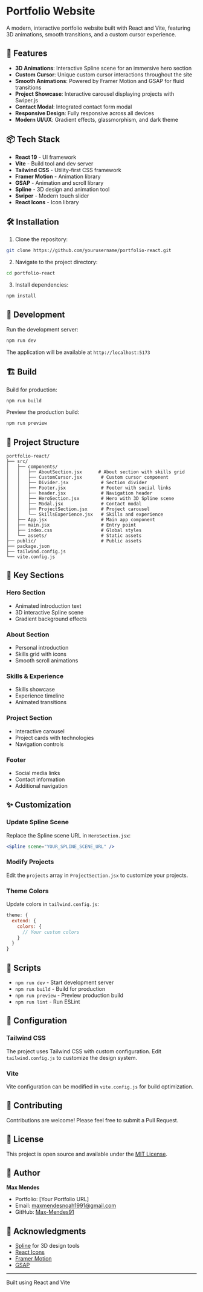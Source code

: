 # Portfolio Website

A modern, interactive portfolio website built with React and Vite, featuring 3D animations, smooth transitions, and a custom cursor experience.

## 🚀 Features

- **3D Animations**: Interactive Spline scene for an immersive hero section
- **Custom Cursor**: Unique custom cursor interactions throughout the site
- **Smooth Animations**: Powered by Framer Motion and GSAP for fluid transitions
- **Project Showcase**: Interactive carousel displaying projects with Swiper.js
- **Contact Modal**: Integrated contact form modal
- **Responsive Design**: Fully responsive across all devices
- **Modern UI/UX**: Gradient effects, glassmorphism, and dark theme

## 📦 Tech Stack

- **React 19** - UI framework
- **Vite** - Build tool and dev server
- **Tailwind CSS** - Utility-first CSS framework
- **Framer Motion** - Animation library
- **GSAP** - Animation and scroll library
- **Spline** - 3D design and animation tool
- **Swiper** - Modern touch slider
- **React Icons** - Icon library

## 🛠️ Installation

1. Clone the repository:
```bash
git clone https://github.com/yourusername/portfolio-react.git
```

2. Navigate to the project directory:
```bash
cd portfolio-react
```

3. Install dependencies:
```bash
npm install
```

## 🏃 Development

Run the development server:
```bash
npm run dev
```

The application will be available at `http://localhost:5173`

## 🏗️ Build

Build for production:
```bash
npm run build
```

Preview the production build:
```bash
npm run preview
```

## 📁 Project Structure

```
portfolio-react/
├── src/
│   ├── components/
│   │   ├── AboutSection.jsx      # About section with skills grid
│   │   ├── CustomCursor.jsx       # Custom cursor component
│   │   ├── Divider.jsx            # Section divider
│   │   ├── Footer.jsx             # Footer with social links
│   │   ├── header.jsx             # Navigation header
│   │   ├── HeroSection.jsx        # Hero with 3D Spline scene
│   │   ├── Modal.jsx              # Contact modal
│   │   ├── ProjectSection.jsx     # Project carousel
│   │   └── SkillsExperience.jsx   # Skills and experience
│   ├── App.jsx                    # Main app component
│   ├── main.jsx                   # Entry point
│   ├── index.css                  # Global styles
│   └── assets/                    # Static assets
├── public/                        # Public assets
├── package.json
├── tailwind.config.js
└── vite.config.js
```

## 🎨 Key Sections

### Hero Section
- Animated introduction text
- 3D interactive Spline scene
- Gradient background effects

### About Section
- Personal introduction
- Skills grid with icons
- Smooth scroll animations

### Skills & Experience
- Skills showcase
- Experience timeline
- Animated transitions

### Project Section
- Interactive carousel
- Project cards with technologies
- Navigation controls

### Footer
- Social media links
- Contact information
- Additional navigation

## ✨ Customization

### Update Spline Scene
Replace the Spline scene URL in `HeroSection.jsx`:
```jsx
<Spline scene="YOUR_SPLINE_SCENE_URL" />
```

### Modify Projects
Edit the `projects` array in `ProjectSection.jsx` to customize your projects.

### Theme Colors
Update colors in `tailwind.config.js`:
```js
theme: {
  extend: {
    colors: {
      // Your custom colors
    }
  }
}
```

## 📝 Scripts

- `npm run dev` - Start development server
- `npm run build` - Build for production
- `npm run preview` - Preview production build
- `npm run lint` - Run ESLint

## 🔧 Configuration

### Tailwind CSS
The project uses Tailwind CSS with custom configuration. Edit `tailwind.config.js` to customize the design system.

### Vite
Vite configuration can be modified in `vite.config.js` for build optimization.

## 🤝 Contributing

Contributions are welcome! Please feel free to submit a Pull Request.

## 📄 License

This project is open source and available under the [MIT License](LICENSE).

## 👤 Author

**Max Mendes**
- Portfolio: [Your Portfolio URL]
- Email: maxmendesnoah1991@gmail.com
- GitHub: [Max-Mendes91](https://github.com/Max-Mendes91)

## 🙏 Acknowledgments

- [Spline](https://spline.design/) for 3D design tools
- [React Icons](https://react-icons.github.io/react-icons/)
- [Framer Motion](https://www.framer.com/motion/)
- [GSAP](https://greensock.com/gsap/)

---

Built using React and Vite

